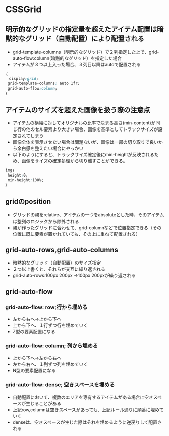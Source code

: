 # CSSGrid
## 明示的なグリッドの指定量を超えたアイテム配置は暗黙的なグリッド（自動配置）により配置される
- grid-template-columns（明示的なグリッド）で２列指定した上で、grid-auto-flow:column(暗黙的なグリッド）を指定した場合
- アイテムが３つ以上入った場合、３列目以降はautoで配置される
```CSS
｛
　display:grid;
 grid-template-columns: auto 1fr;
 grid-auto-flow:column;
｝
```

## アイテムのサイズを超えた画像を扱う際の注意点
- アイテムの横幅に対してオリジナルの比率で決まる高さ(min-content)が同じ行の他のセル要素より大きい場合、画像を基準としてトラックサイズが設定されてしまう
- 画像全体を表示させたい場合は問題ないが、画像は一部の切り取りで良いから余白感を整えたい場合にやっかい
- 以下のようにすると、トラックサイズ確定後にmin-heightが反映されるため、画像をサイズの確定処理から切り離すことができる。
```CSS
img｛
 height:0;
 min-height:100%;
｝
```
## gridのposition
- グリッドの親をrelative、アイテムの一つをabsoluteとした時、そのアイテムは整列のロジックから除外される
- 親が作ったグリッドに合わせて、grid-columnなどで位置指定できる（その位置に既に要素が置かれていても、その上に重ねて配置される）

## grid-auto-rows,grid-auto-columns
- 暗黙的なグリッド（自動配置）のサイズ指定
- ２つ以上書くと、それらが交互に繰り返される
- grid-auto-rows:100px 200px →100px 200pxが繰り返される

## grid-auto-flow
### grid-auto-flow: row;行から埋める
- 左から右へ→上から下へ
- 上から下へ、１行ずつ行を埋めていく
- Z型の要素配置になる

### grid-auto-flow: column; 列から埋める
- 上から下へ→左から右へ
- 左から右へ、１列ずつ列を埋めていく
- N型の要素配置になる

### grid-auto-flow: dense; 空きスペースを埋める
- 自動配置において、複数のエリアを専有するアイテムがある場合に空きスペースが生じることがある
- 上記row,columnは空きスペースがあっても、上記ルール通りに順番に埋めていく
- denseは、空きスペースが生じた際はそれを埋めるように逆戻りして配置される
